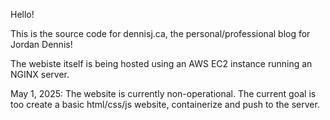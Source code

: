 Hello!

This is the source code for dennisj.ca, the personal/professional blog for Jordan Dennis!

The webiste itself is being hosted using an AWS EC2 instance running an NGINX server.

May 1, 2025:
    The website is currently non-operational. The current goal is too create a basic html/css/js website, containerize and push to the server.